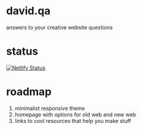 # david.qa
answers to your creative website questions

# status
[![Netlify Status](https://api.netlify.com/api/v1/badges/928a263a-3e20-435d-a043-b8d129e86422/deploy-status)](https://app.netlify.com/sites/davidqa/deploys)

# roadmap
1. minimalist responsive theme
2. homepage with options for old web and new web
3. links to cool resources that help you make stuff
